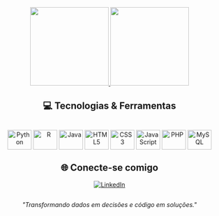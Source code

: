 <!-- 🚀 PERFIL GITHUB FUTURISTA - JOÃO VITOR BORGES -->
<div align="center">
  <a href="https://github.com/Vitor4863">
    <img height="180em" src="https://github-readme-stats.vercel.app/api?username=Vitor4863&show_icons=true&theme=dracula&include_all_commits=true&count_private=true"/>
    <img height="180em" src="https://github-readme-stats.vercel.app/api/top-langs/?username=Vitor4863&layout=compact&langs_count=8&theme=dracula"/>
  </a>
</div>

##

<div align="center">
  <h2>💻 Tecnologias & Ferramentas</h2>
  <br>
  <img align="center" alt="Python" height="45" width="55" src="https://cdn.jsdelivr.net/gh/devicons/devicon/icons/python/python-original.svg"/>
  <img align="center" alt="R" height="45" width="55" src="https://cdn.jsdelivr.net/gh/devicons/devicon/icons/r/r-original.svg"/>
  <img align="center" alt="Java" height="45" width="55" src="https://cdn.jsdelivr.net/gh/devicons/devicon/icons/java/java-original.svg"/>
  <img align="center" alt="HTML5" height="45" width="55" src="https://cdn.jsdelivr.net/gh/devicons/devicon/icons/html5/html5-original.svg"/>
  <img align="center" alt="CSS3" height="45" width="55" src="https://cdn.jsdelivr.net/gh/devicons/devicon/icons/css3/css3-original.svg"/>
  <img align="center" alt="JavaScript" height="45" width="55" src="https://cdn.jsdelivr.net/gh/devicons/devicon/icons/javascript/javascript-original.svg"/>
  <img align="center" alt="PHP" height="45" width="55" src="https://cdn.jsdelivr.net/gh/devicons/devicon/icons/php/php-original.svg"/>
  <img align="center" alt="MySQL" height="45" width="55" src="https://cdn.jsdelivr.net/gh/devicons/devicon/icons/mysql/mysql-original.svg"/>
</div>

##

<div align="center">
  <h2>🌐 Conecte-se comigo</h2>
  <a href="https://www.linkedin.com/in/jo%C3%A3o-vitor-borges-009a38239/" target="_blank">
    <img src="https://img.shields.io/badge/-João%20Vitor%20Borges-0077B5?style=for-the-badge&logo=linkedin&logoColor=white" alt="LinkedIn">
  </a>
</div>

##

<div align="center">
  <i>"Transformando dados em decisões e código em soluções."</i>
</div>
